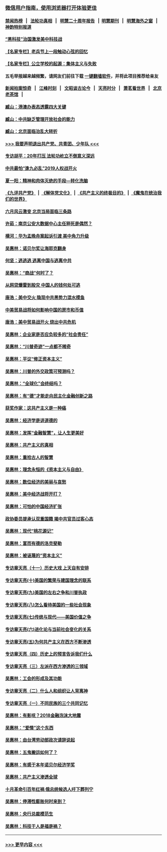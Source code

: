 ### [微信用户指南，使用浏览器打开体验更佳](https://github.com/gfw-breaker/banned-news1/blob/master/indexes/wechat-guide.md?t=0)
#### [禁闻热榜](热点新闻.md?t=0)  &nbsp;&nbsp;|&nbsp;&nbsp; [法轮功真相](https://github.com/gfw-breaker/truth/blob/master/README.md?t=0) &nbsp;&nbsp;|&nbsp;&nbsp; [明慧二十周年报告](https://github.com/gfw-breaker/mh-reports/blob/master/README.md?t=0) &nbsp;&nbsp;|&nbsp;&nbsp;[明慧期刊](https://github.com/gfw-breaker/mh-qikan) &nbsp;&nbsp;|&nbsp;&nbsp; [明慧海外之窗](https://github.com/gfw-breaker/mh-news/blob/master/README.md?t=0) &nbsp;&nbsp;|&nbsp;&nbsp; [神韵特别报道](https://github.com/gfw-breaker/mh-news/blob/master/shenyun.md?t=0)
#### [“黑科技”治国激发美中科技战](../pages/nsc423/n11638056.md?t=02070155) 
#### [【名家专栏】老兵节上一段触动心弦的回忆](../pages/nsc423/n11646016.md?t=02070155) 
#### [【名家专栏】公立学校的起源：集体主义与失败](../pages/nsc423/n11601833.md?t=02070155) 
#### 五毛举报越来越频繁，请网友们前往下载 [一键翻墙软件](https://github.com/gfw-breaker/ssr-accounts)，并将此项目推荐给亲友
#### [新闻拍案惊奇](https://github.com/gfw-breaker/banned-news1/blob/master/pages/link4.md) &nbsp;&nbsp;|&nbsp;&nbsp; [江峰时刻](https://github.com/gfw-breaker/banned-news1/blob/master/pages/link4.md) &nbsp;&nbsp;|&nbsp;&nbsp; [文昭谈古论今](https://github.com/gfw-breaker/banned-news1/blob/master/pages/link4.md) &nbsp;&nbsp;|&nbsp;&nbsp; [天亮时分](https://github.com/gfw-breaker/banned-news1/blob/master/pages/link4.md) &nbsp;&nbsp;|&nbsp;&nbsp; [萧茗看世界](https://github.com/gfw-breaker/banned-news1/blob/master/pages/link4.md) &nbsp;&nbsp;|&nbsp;&nbsp; [北京老茶馆](https://github.com/gfw-breaker/banned-news1/blob/master/pages/link4.md) &nbsp;&nbsp;|&nbsp;&nbsp; 
#### [臧山：港澳办表态透露四大关键](../pages/nsc423/n11421628.md?t=02070155) 
#### [臧山：中共缺乏管理开放社会的能力](../pages/nsc423/n11407457.md?t=02070155) 
#### [臧山：北京面临治乱大转折](../pages/nsc423/n11406895.md?t=02070155) 
#### [>>> 我要声明退出共产党、共青团、少年队 <<<](https://github.com/begood0513/goodnews/blob/master/quit/letter.md) 
#### [专访胡平：20年打压 法轮功屹立不倒意义深远](../pages/nsc423/n11398800.md?t=02070155) 
#### [中共最怕“逢九必乱”2019人权战开火](../pages/nsc423/n11385248.md?t=02070155) 
#### [夏一阳：精神和肉体灭绝的手段—转化洗脑](../pages/nsc423/n11368250.md?t=02070155) 
#### [《九评共产党》](https://github.com/begood0513/9ping.md/blob/master/README.md) &nbsp;|&nbsp; [《解体党文化》](../../../../jtdwh.md/blob/master/README.md)  &nbsp;|&nbsp; [《共产主义的终极目的》](../../../../gczydzjmd.md/blob/master/README.md) &nbsp;|&nbsp; [《魔鬼在统治我们的世界》](../../../../mgztzwmdsj.md/blob/master/README.md) 
#### [六月风云激变 北京当局面临三条路](../pages/nsc423/n11313668.md?t=02070155) 
#### [许茹：南京公安大数据中心主任猝死是偶然？](../pages/nsc423/n11064744.md?t=02070155) 
#### [横河：华为孟晚舟案起诉引渡 美中角力升级](../pages/nsc423/n11027230.md?t=02070155) 
#### [吴惠林：诺贝尔奖让海耶克翻身](../pages/nsc423/n10890049.md?t=02070155) 
#### [何坚：逃逃逃 逃离中国与逃离中共](../pages/nsc423/n10592891.md?t=02070155) 
#### [吴惠林：“商战”何时了？](../pages/nsc423/n10573558.md?t=02070155) 
#### [从网贷爆雷到股灾 中国人的钱何处可逃](../pages/nsc423/n10572800.md?t=02070155) 
#### [唐浩：美中交火 隐现中共黑势力混水摸鱼](../pages/nsc423/n10544040.md?t=02070155) 
#### [中美贸易战将如何影响中国的房市和币值](../pages/nsc423/n10543697.md?t=02070155) 
#### [唐浩：美中贸易战开火 烧出中共危机](../pages/nsc423/n10540126.md?t=02070155) 
#### [吴惠林：企业家是否应负较多的“社会责任”](../pages/nsc423/n10535022.md?t=02070155) 
#### [吴惠林：“川普奇迹”一点都不稀奇](../pages/nsc423/n10512808.md?t=02070155) 
#### [吴惠林：平议“修正资本主义”](../pages/nsc423/n10495724.md?t=02070155) 
#### [吴惠林：川普的外交政策可预测吗？](../pages/nsc423/n10462387.md?t=02070155) 
#### [吴惠林：“全球化”会终结吗？](../pages/nsc423/n10452838.md?t=02070155) 
#### [吴惠林：有“德”才能走向民主化金融创新之路](../pages/nsc423/n10432292.md?t=02070155) 
#### [获奖作家：这共产主义是一种癌](../pages/nsc423/n10431541.md?t=02070155) 
#### [吴惠林：经济学是讲道德的](../pages/nsc423/n10398014.md?t=02070155) 
#### [吴惠林：发挥“金融智慧”，让人生更美好](../pages/nsc423/n10375019.md?t=02070155) 
#### [吴惠林：共产主义的真相](../pages/nsc423/n10351394.md?t=02070155) 
#### [吴惠林：重拾古人的智慧](../pages/nsc423/n10337691.md?t=02070155) 
#### [吴惠林：理念永恒的《资本主义与自由》](../pages/nsc423/n10316274.md?t=02070155) 
#### [吴惠林：数位经济的美丽与哀愁](../pages/nsc423/n10292946.md?t=02070155) 
#### [吴惠林：美中经济战将开打？](../pages/nsc423/n10258825.md?t=02070155) 
#### [吴惠林：可怕的中国经济扩张](../pages/nsc423/n10219147.md?t=02070155) 
#### [政协委员提承认双重国籍 揭中共官员过客心态](../pages/nsc423/n10208809.md?t=02070155) 
#### [吴惠林：现代“桃花源记”](../pages/nsc423/n10185234.md?t=02070155) 
#### [吴惠林：富而有德的洛克斐勒](../pages/nsc423/n10142264.md?t=02070155) 
#### [吴惠林：被诬蔑的“资本主义”](../pages/nsc423/n10124816.md?t=02070155) 
#### [专访章天亮（十一）历史大戏 上天自有安排](../pages/nsc423/n10094905.md?t=02070155) 
#### [专访章天亮(十)美国的繁荣与建国理念的联系](../pages/nsc423/n10094899.md?t=02070155) 
#### [专访章天亮(九)美国的左右之争和川普执政](../pages/nsc423/n10094889.md?t=02070155) 
#### [专访章天亮(八)怎么看待美国的一些社会现象](../pages/nsc423/n10094857.md?t=02070155) 
#### [专访章天亮(七)传统与现代——美国价值之争](../pages/nsc423/n10093140.md?t=02070155) 
#### [专访章天亮(六)进化论与当前社会变化的关系](../pages/nsc423/n10092036.md?t=02070155) 
#### [专访章天亮(五)为何共产主义在西方不断渗透](../pages/nsc423/n10083620.md?t=02070155) 
#### [专访章天亮（四）历史上的预言告诉我们什么](../pages/nsc423/n10083606.md?t=02070155) 
#### [专访章天亮（三）左派在西方渗透的三领域](../pages/nsc423/n10081115.md?t=02070155) 
#### [吴惠林：工会的形成及其功能](../pages/nsc423/n10080633.md?t=02070155) 
#### [专访章天亮（二）什么人和组织让人背离神](../pages/nsc423/n10076637.md?t=02070155) 
#### [专访章天亮（一）不同民族的三个共同记忆](../pages/nsc423/n10074188.md?t=02070155) 
#### [吴惠林：有影呒？2018金融泡沫大地震](../pages/nsc423/n10040534.md?t=02070155) 
#### [吴惠林：“爱情”这个东西](../pages/nsc423/n10019423.md?t=02070155) 
#### [吴惠林：由台湾劳动部政次请辞说起](../pages/nsc423/n9979679.md?t=02070155) 
#### [吴惠林：五鬼搬运如何了？](../pages/nsc423/n9925338.md?t=02070155) 
#### [吴惠林：有感于本年诺贝尔经济学奖](../pages/nsc423/n9871883.md?t=02070155) 
#### [吴惠林：共产主义渗透全球](../pages/nsc423/n9812748.md?t=02070155) 
#### [十月革命引百年红祸 俄总统候选人吁下葬列宁](../pages/nsc423/n9810182.md?t=02070155) 
#### [吴惠林：停滞性膨胀何时来到？](../pages/nsc423/n9764136.md?t=02070155) 
#### [吴惠林：央行总裁模范生](../pages/nsc423/n9728134.md?t=02070155) 
#### [吴惠林：科技于人是福是祸？](../pages/nsc423/n9672982.md?t=02070155) 

----
#### [ >>> 更早内容 <<< ](../indexes/nsc423-earlier.md)
